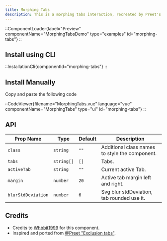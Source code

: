 ```yaml
---
title: Morphing Tabs
description: This is a morphing tabs interaction, recreated by Preet's work and featuring the gooey effect component.
---
```


::ComponentLoader{label="Preview" componentName="MorphingTabsDemo" type="examples" id="morphing-tabs"}
::

## Install using CLI

::InstallationCli{componentId="morphing-tabs"}
::

## Install Manually

Copy and paste the following code

::CodeViewer{filename="MorphingTabs.vue" language="vue" componentName="MorphingTabs" type="ui" id="morphing-tabs"}
::

## API

| Prop Name          | Type       | Default | Description                                    |
| ------------------ | ---------- | ------- | ---------------------------------------------- |
| `class`            | `string`   | `""`    | Additional class names to style the component. |
| `tabs`             | `string[]` | `[]`    | Tabs.                                          |
| `activeTab`        | `string`   | `""`    | Current active Tab.                            |
| `margin`           | `number`   | `20`    | Active tab margin left and right.              |
| `blurStdDeviation` | `number`   | `6`     | Svg blur stdDeviation, tab rounded use it.     |

## Credits

- Credits to [Whbbit1999](https://github.com/Whbbit1999) for this component.
- Inspired and ported from [@Preet "Exclusion tabs"](https://x.com/wickedmishra/status/1823026659894940124).
